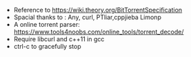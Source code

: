 * Reference to https://wiki.theory.org/BitTorrentSpecification
* Spacial thanks to : Any, curl, PTliar,cppjieba Limonp
* A online torrent parser: https://www.tools4noobs.com/online_tools/torrent_decode/
* Require libcurl and c++11 in gcc
* ctrl-c to gracefully stop

